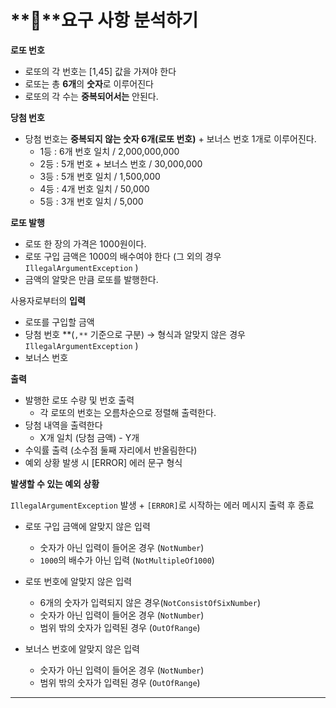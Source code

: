 # **🚀**요구 사항 분석하기

**로또 번호**

- 로또의 각 번호는 [1,45] 값을 가져야 한다
- 로또는 총 **6개**의 **숫자**로 이루어진다
- 로또의 각 수는 **중복되어서는** 안된다.

**당첨 번호**

- 당첨 번호는 **중복되지 않는 숫자 6개(로또 번호)** + 보너스 번호 1개로 이루어진다.
    - 1등 : 6개 번호 일치 / 2,000,000,000
    - 2등 : 5개 번호 + 보너스 번호 / 30,000,000
    - 3등 : 5개 번호 일치 / 1,500,000
    - 4등 : 4개 번호 일치 / 50,000
    - 5등 : 3개 번호 일치 / 5,000

**로또 발행**

- 로또 한 장의 가격은 1000원이다.
- 로또 구입 금액은 1000의 배수여야 한다  (그 외의 경우 `IllegalArgumentException` )
- 금액의 알맞은 만큼 로또를 발행한다.

사용자로부터의 **입력**

- 로또를 구입할 금액
- 당첨 번호 **(`,**` 기준으로 구분) → 형식과 알맞지 않은 경우 `IllegalArgumentException` )
- 보너스 번호

**출력**

- 발행한 로또 수량 및 번호 출력
    - 각 로또의 번호는 오름차순으로 정렬해 출력한다.
- 당첨 내역을 출력한다
    - X개 일치 (당첨 금액) - Y개
- 수익률 출력 (소수점 둘째 자리에서 반올림한다)
- 예외 상황 발생 시 [ERROR] 에러 문구 형식

**발생할 수 있는 예외 상황**

`IllegalArgumentException` 발생 + `[ERROR]`로 시작하는 에러 메시지 출력 후 종료

- 로또 구입 금액에 알맞지 않은 입력
    - 숫자가 아닌 입력이 들어온 경우 (`NotNumber`)
    - `1000`의 배수가 아닌 입력 (`NotMultipleOf1000`)

- 로또 번호에 알맞지 않은 입력
    - 6개의 숫자가 입력되지 않은 경우(`NotConsistOfSixNumber`)
    - 숫자가 아닌 입력이 들어온 경우 (`NotNumber`)
    - 범위 밖의 숫자가 입력된 경우 (`OutOfRange`)

- 보너스 번호에 알맞지 않은 입력
    - 숫자가 아닌 입력이 들어온 경우 (`NotNumber`)
    - 범위 밖의 숫자가 입력된 경우 (`OutOfRange`)

---

